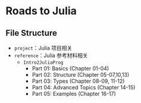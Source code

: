 # Roads to Julia

## File Structure

  * `project`：Julia 项目相关
  * `reference`：Julia 参考材料相关
    * `Intro2JuliaProg`
      * Part 01: Basics (Chapter 01-04)
      * Part 02: Structure (Chapter 05-07,10,13)
      * Part 03: Types (Chapter 08-09, 11-12)
      * Part 04: Advanced Topics (Chapter 14-15)
      * Part 05: Examples (Chapter 16-17)
